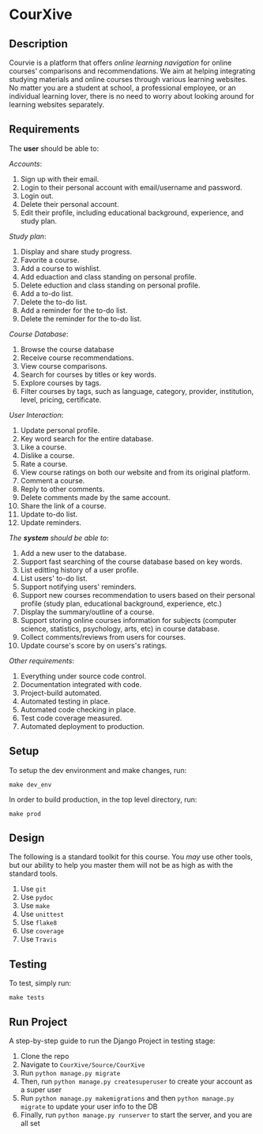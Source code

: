 # CourXive

## Description

Courvie is a platform that offers *online learning navigation* for online courses' comparisons and recommendations. We aim at helping integrating studying materials and online courses through various learning websites. No matter you are a student at school, a professional employee, or an individual learning lover, there is no need to worry about looking around for learning websites separately.

## Requirements

The **user** should be able to:

*Accounts*:
1. Sign up with their email.
1. Login to their personal account with email/username and password.
1. Login out.
1. Delete their personal account.
1. Edit their profile, including educational background, experience, and study plan.

*Study plan*:
1. Display and share study progress.
1. Favorite a course.
2. Add a course to wishlist.
3. Add eduaction and class standing on personal profile.
4. Delete eduction and class standing on personal profile.
5. Add a to-do list.
6. Delete the to-do list.
7. Add a reminder for the to-do list.
8. Delete the reminder for the to-do list.

*Course Database*:
1. Browse the course database
1. Receive course recommendations.
1. View course comparisons.
1. Search for courses by titles or key words.
1. Explore courses by tags.
1. Filter courses by tags, such as language, category, provider, institution, level, pricing, certificate.

*User Interaction*:
1. Update personal profile.
1. Key word search for the entire database.
1. Like a course.
1. Dislike a course.
1. Rate a course.
1. View course ratings on both our website and from its original platform.
1. Comment a course.
1. Reply to other comments.
1. Delete comments made by the same account.
1. Share the link of a course.
1. Update to-do list.
1. Update reminders.

*The **system** should be able to*:

1. Add a new user to the database.
1. Support fast searching of the course database based on key words. 
1. List editting history of a user profile.
1. List users' to-do list.
1. Support notifying users' reminders.
1. Support new courses recommendation to users based on their personal profile (study plan, educational background, experience, etc.)
1. Display the summary/outline of a course.
1. Support storing online courses information for subjects (computer science, statistics, psychology, arts, etc) in course database.
1. Collect comments/reviews from users for courses.
1. Update course's score by on users's ratings.


*Other requirements*:

1. Everything under source code control.
1. Documentation integrated with code.
1. Project-build automated.
1. Automated testing in place.
1. Automated code checking in place.
1. Test code coverage measured.
1. Automated deployment to production.

## Setup

To setup the dev environment and make changes, run:

`make dev_env`

In order to build production, in the top level directory, run:

`make prod`

## Design

The following is a standard toolkit for this course. You *may* use other tools,
but our ability to help you master them will not be as high as with the
standard tools.

1. Use `git`
1. Use `pydoc`
1. Use `make`
1. Use `unittest`
1. Use `flake8`
1. Use `coverage`
1. Use `Travis`

## Testing

To test, simply run: 

`make tests`

## Run Project

A step-by-step guide to run the Django Project in testing stage:
1. Clone the repo
2. Navigate to `CourXive/Source/CourXive`
3. Run `python manage.py migrate`
4. Then, run `python manage.py createsuperuser` to create your account as a super user
5. Run `python manage.py makemigrations` and then `python manage.py migrate` to update your user info to the DB
6. Finally, run `python manage.py runserver` to start the server, and you are all set
